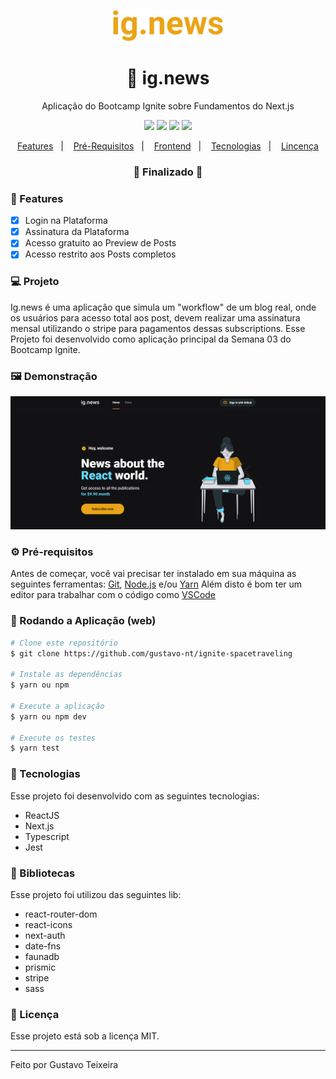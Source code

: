 <p align="center">
  <img src="https://github.com/gustavo-nt/ignite-ignews/blob/master/public/images/logo-github.svg" alt="ig.news" height="50" />
</p>

<h1 align="center">
    🚀 ig.news
</h1>
<p align="center">Aplicação do Bootcamp Ignite sobre Fundamentos do Next.js</p>

<p align="center">
  <img src="https://img.shields.io/badge/react%20version-16.13.1-informational"/>
  <img src="https://img.shields.io/badge/score-10.00-important" />
  <img src="https://img.shields.io/badge/last%20commit-november-blue" />
  <img src="https://img.shields.io/badge/license-MIT-success"/>
</p>

<p align="center">
  <a href="#-features">Features</a>&nbsp;&nbsp;&nbsp;|&nbsp;&nbsp;&nbsp;
  <a href="#-pré-requisitos">Pré-Requisitos</a>&nbsp;&nbsp;&nbsp;|&nbsp;&nbsp;&nbsp;
  <a href="#-rodando-a-aplicação-web">Frontend</a>&nbsp;&nbsp;&nbsp;|&nbsp;&nbsp;&nbsp;
  <a href="#-tecnologias">Tecnologias</a>&nbsp;&nbsp;&nbsp;|&nbsp;&nbsp;&nbsp;
  <a href="#-licença">Lincença</a>
</p>

<h3 align="center"> 
🚧  Finalizado  🚧
</h3>

### 📎 Features

- [x] Login na Plataforma
- [x] Assinatura da Plataforma 
- [x] Acesso gratuito ao Preview de Posts
- [x] Acesso restrito aos Posts completos

### 💻 Projeto
Ig.news é uma aplicação que simula um "workflow" de um blog real, onde os usuários para acesso total aos post, devem realizar uma assinatura mensal utilizando o stripe para pagamentos dessas subscriptions. Esse Projeto foi desenvolvido como aplicação principal da Semana 03 do Bootcamp Ignite.

### 🖼 Demonstração
<p>
   <img src="https://github.com/gustavo-nt/ignite-ignews/blob/master/public/images/home.png" alt="Home"/>
</p>

### ⚙ Pré-requisitos

Antes de começar, você vai precisar ter instalado em sua máquina as seguintes ferramentas:
[Git](https://git-scm.com), [Node.js](https://nodejs.org/en/) e/ou [Yarn](https://https://yarnpkg.com/) 
Além disto é bom ter um editor para trabalhar com o código como [VSCode](https://code.visualstudio.com/)

### 🎲 Rodando a Aplicação (web)

```bash
# Clone este repositório
$ git clone https://github.com/gustavo-nt/ignite-spacetraveling

# Instale as dependências
$ yarn ou npm

# Execute a aplicação
$ yarn ou npm dev

# Execute os testes
$ yarn test
```

### 🚀 Tecnologias

Esse projeto foi desenvolvido com as seguintes tecnologias:

- ReactJS
- Next.js
- Typescript
- Jest

### 📕 Bibliotecas

Esse projeto foi utilizou das seguintes lib:

- react-router-dom
- react-icons
- next-auth
- date-fns
- faunadb
- prismic
- stripe
- sass

### 📝 Licença

Esse projeto está sob a licença MIT.

<hr/>

Feito por Gustavo Teixeira


